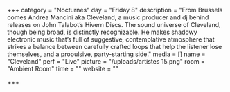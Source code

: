 +++
category = "Nocturnes"
day = "Friday 8"
description = "From Brussels comes Andrea Mancini aka Cleveland, a music producer and dj behind releases on John Talabot’s Hivern Discs. The sound universe of Cleveland, though being broad, is distinctly recognizable. He makes shadowy electronic music that’s full of suggestive, contemplative atmosphere that strikes a balance between carefully crafted loops that help the listener lose themselves, and a propulsive, party-starting side."
media = []
name = "Cleveland"
perf = "Live"
picture = "/uploads/artistes 15.png"
room = "Ambient Room"
time = ""
website = ""

+++
